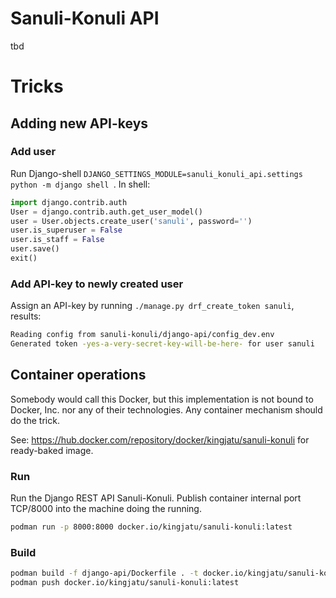 # Sanuli-Konuli API
tbd

# Tricks

## Adding new API-keys

### Add user
Run Django-shell `DJANGO_SETTINGS_MODULE=sanuli_konuli_api.settings python -m django shell
`. In shell:

```python
import django.contrib.auth
User = django.contrib.auth.get_user_model()
user = User.objects.create_user('sanuli', password='')
user.is_superuser = False
user.is_staff = False
user.save()
exit()
```

### Add API-key to newly created user

Assign an API-key by running `./manage.py drf_create_token sanuli`,
results:
```bash
Reading config from sanuli-konuli/django-api/config_dev.env
Generated token -yes-a-very-secret-key-will-be-here- for user sanuli
```

## Container operations
Somebody would call this Docker, but this implementation is not bound to
Docker, Inc. nor any of their technologies. Any container mechanism should
do the trick.

See: https://hub.docker.com/repository/docker/kingjatu/sanuli-konuli for ready-baked image.

### Run
Run the Django REST API Sanuli-Konuli.
Publish container internal port TCP/8000 into the machine doing the running.
```bash
podman run -p 8000:8000 docker.io/kingjatu/sanuli-konuli:latest
```

### Build
```bash
podman build -f django-api/Dockerfile . -t docker.io/kingjatu/sanuli-konuli:latest
podman push docker.io/kingjatu/sanuli-konuli:latest
```